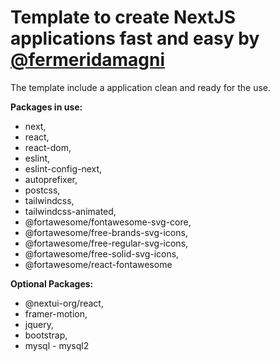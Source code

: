 # **Template to create NextJS applications fast and easy by [@fermeridamagni](https://github.com/fermeridamagni)**

The template include a application clean and ready for the use.


**Packages in use:**

* next,
* react,
* react-dom,
* eslint,
* eslint-config-next,
* autoprefixer,
* postcss,
* tailwindcss,
* tailwindcss-animated,
* @fortawesome/fontawesome-svg-core,
* @fortawesome/free-brands-svg-icons,
* @fortawesome/free-regular-svg-icons,
* @fortawesome/free-solid-svg-icons,
* @fortawesome/react-fontawesome

**Optional Packages:**

* @nextui-org/react,
* framer-motion,
* jquery,
* bootstrap,
* mysql - mysql2
